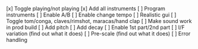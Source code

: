 [x] Toggle playing/not playing
[x] Add all instruments
[ ] Program instruments
[ ] Enable A/B
[ ] Enable change tempo
[ ] Realistic gui
[ ] Toggle tom/conga, claves/rimshot, maracas/hand clap
[ ] Make sound work in prod build
[ ] Add pitch
[ ] Add decay
[ ] Enable 1st part/2nd part
[ ] I/F variation (find out what it does)
[ ] Pre-scale (find out what it does)
[ ] Error handling